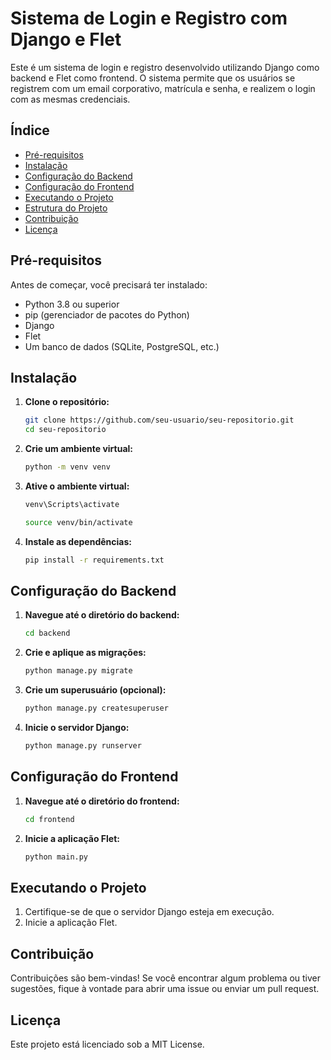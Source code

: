 # Sistema de Login e Registro com Django e Flet

Este é um sistema de login e registro desenvolvido utilizando Django como backend e Flet como frontend. O sistema permite que os usuários se registrem com um email corporativo, matrícula e senha, e realizem o login com as mesmas credenciais.

## Índice

- [Pré-requisitos](#pré-requisitos)
- [Instalação](#instalação)
- [Configuração do Backend](#configuração-do-backend)
- [Configuração do Frontend](#configuração-do-frontend)
- [Executando o Projeto](#executando-o-projeto)
- [Estrutura do Projeto](#estrutura-do-projeto)
- [Contribuição](#contribuição)
- [Licença](#licença)

## Pré-requisitos

Antes de começar, você precisará ter instalado:

- Python 3.8 ou superior
- pip (gerenciador de pacotes do Python)
- Django
- Flet
- Um banco de dados (SQLite, PostgreSQL, etc.)

## Instalação

1. **Clone o repositório:**

    ```bash
    git clone https://github.com/seu-usuario/seu-repositorio.git
    cd seu-repositorio

2. **Crie um ambiente virtual:**

    ```bash
    python -m venv venv

3. **Ative o ambiente virtual:**

    ```bash
    venv\Scripts\activate

    source venv/bin/activate

4. **Instale as dependências:**

    ```bash
    pip install -r requirements.txt

## Configuração do Backend

1. **Navegue até o diretório do backend:**

    ```bash
    cd backend

2. **Crie e aplique as migrações:**

    ```bash
    python manage.py migrate

3. **Crie um superusuário (opcional):**

    ```bash
    python manage.py createsuperuser

4. **Inicie o servidor Django:**

    ```bash
    python manage.py runserver

## Configuração do Frontend

1. **Navegue até o diretório do frontend:**

    ```bash
    cd frontend


2. **Inicie a aplicação Flet:**

    ```bash
    python main.py

## Executando o Projeto

1. Certifique-se de que o servidor Django esteja em execução.
2. Inicie a aplicação Flet.

## Contribuição

Contribuições são bem-vindas! Se você encontrar algum problema ou tiver sugestões, fique à vontade para abrir uma issue ou enviar um pull request.

## Licença

Este projeto está licenciado sob a MIT License.
